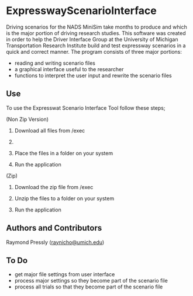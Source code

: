 # ExpresswayScenarioInterface

Driving scenarios for the NADS MiniSim take months to produce and which is the major portion of driving research studies. This software was created in order to help the Driver Interface Group at the University of Michigan Transportation Research Institute build and test expressway scenarios in a quick and correct manner. The program consists of three major portions:

- reading and writing scenario files
- a graphical interface useful to the researcher
- functions to interpret the user input and rewrite the scenario files

## Use

To use the Expresswat Scenario Interface Tool follow these steps;

(Non Zip Version)
1. Download all files from /exec
2. 
2. Place the files in a folder on your system

3. Run the application

(Zip)
1. Download the zip file from /exec

2. Unzip the files to a folder on your system

3. Run the application

## Authors and Contributors

Raymond Pressly (raynicho@umich.edu)

## To Do
- get major file settings from user interface
- process major settings so they become part of the scenario file
- process all trials so that they become part of the scenario file
